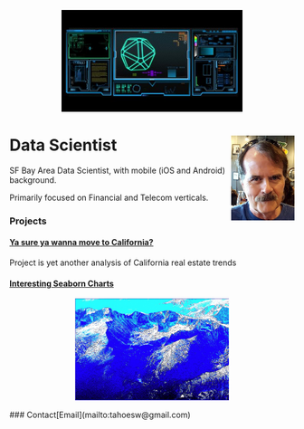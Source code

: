 <p style="text-align:center;"><img src="scifi2.jpg" alt="hdr" height="180"></p>

<h1>
Data Scientist<img style="float: right" src="MoiJun2016Cropped2.jpg" height="150">
</h1>
SF Bay Area Data Scientist, with mobile (iOS and Android) background.

Primarily focused on Financial and Telecom verticals.
### Projects

#### [Ya sure ya wanna move to California?](https://medium.com/@faluovo/want-cheap-living-quarters-in-california-5614d01cdbc8)

Project is yet another analysis of California real estate trends

#### [Interesting Seaborn Charts](https://colab.research.google.com/drive/1wr1drwdu_s7UCa_qG6OqQdQtXm4RTanZ)

<p style="text-align:center;"><img src="15.PNG" alt="hdr" height="180"></p>
### Contact​
[Email](mailto:tahoesw@gmail.com)
